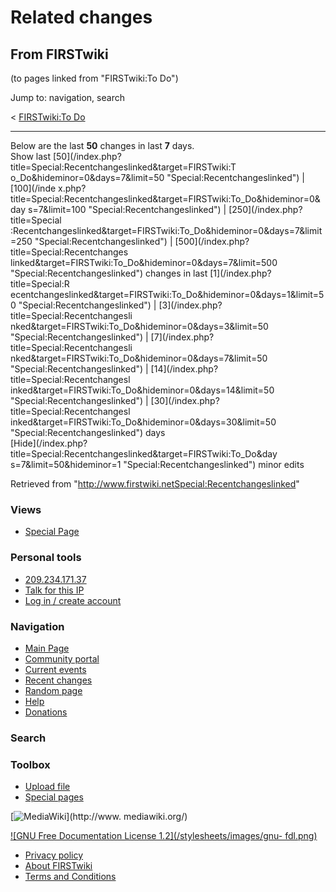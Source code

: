 # Related changes

## From FIRSTwiki

(to pages linked from "FIRSTwiki:To Do")

Jump to: navigation, search

< [FIRSTwiki:To Do](/index.php?title=FIRSTwiki:To_Do&redirect=no "FIRSTwiki:To Do")

--------------------------------------------------------------------------------

Below are the last **50** changes in last **7** days.<br>
Show last [50](/index.php?title=Special:Recentchangeslinked&target=FIRSTwiki:T
o_Do&hideminor=0&days=7&limit=50 "Special:Recentchangeslinked") | [100](/inde
x.php?title=Special:Recentchangeslinked&target=FIRSTwiki:To_Do&hideminor=0&day
s=7&limit=100 "Special:Recentchangeslinked") | [250](/index.php?title=Special
:Recentchangeslinked&target=FIRSTwiki:To_Do&hideminor=0&days=7&limit=250 "Special:Recentchangeslinked") | [500](/index.php?title=Special:Recentchanges
linked&target=FIRSTwiki:To_Do&hideminor=0&days=7&limit=500 "Special:Recentchangeslinked") changes in last [1](/index.php?title=Special:R
ecentchangeslinked&target=FIRSTwiki:To_Do&hideminor=0&days=1&limit=50 "Special:Recentchangeslinked") | [3](/index.php?title=Special:Recentchangesli
nked&target=FIRSTwiki:To_Do&hideminor=0&days=3&limit=50 "Special:Recentchangeslinked") | [7](/index.php?title=Special:Recentchangesli
nked&target=FIRSTwiki:To_Do&hideminor=0&days=7&limit=50 "Special:Recentchangeslinked") | [14](/index.php?title=Special:Recentchangesl
inked&target=FIRSTwiki:To_Do&hideminor=0&days=14&limit=50 "Special:Recentchangeslinked") | [30](/index.php?title=Special:Recentchangesl
inked&target=FIRSTwiki:To_Do&hideminor=0&days=30&limit=50 "Special:Recentchangeslinked") days<br>
[Hide](/index.php?title=Special:Recentchangeslinked&target=FIRSTwiki:To_Do&day
s=7&limit=50&hideminor=1 "Special:Recentchangeslinked") minor edits

Retrieved from "<http://www.firstwiki.netSpecial:Recentchangeslinked>"

### Views

- [Special Page](Special:Recentchangeslinked/FIRSTwiki:To_Do)

### Personal tools

- [209.234.171.37](User:209.234.171.37)
- [Talk for this IP](User_talk:209.234.171.37)
- [Log in / create account](/index.php?title=Special:Userlogin&returnto=Special:Recentchangeslinked)

[](Main_Page "Main Page")

### Navigation

- [Main Page](Main_Page)
- [Community portal](FIRSTwiki:Community_portal)
- [Current events](Current_events)
- [Recent changes](Special:Recentchanges)
- [Random page](Special:Random)
- [Help](Help:Contents)
- [Donations](FIRSTwiki:Site_support)

### Search

### Toolbox

- [Upload file](Special:Upload)
- [Special pages](Special:Specialpages)

[![MediaWiki](/skins/common/images/poweredby_mediawiki_88x31.png)](http://www.
mediawiki.org/)

[![GNU Free Documentation License 1.2](/stylesheets/images/gnu-
fdl.png)](http://www.gnu.org/copyleft/fdl.html)

- [Privacy policy](FIRSTwiki:Privacy_policy "FIRSTwiki:Privacy policy")
- [About FIRSTwiki](FIRSTwiki:About "FIRSTwiki:About")
- [Terms and Conditions](FIRSTwiki:Terms_and_conditions "FIRSTwiki:Terms and conditions")

